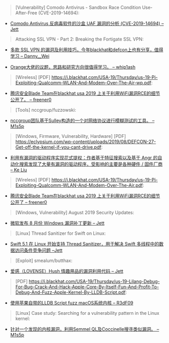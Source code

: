 > [Vulnerability] Comodo Antivirus - Sandbox Race Condition Use-After-Free (CVE-2019-14694): 


* [Comodo Antivirus 反病毒软件的沙盒 UAF 漏洞的分析 (CVE-2019-14694) – Jett](http://rce4fun.blogspot.com/2019/08/comodo-antivirus-sandbox-race-condition.html)



> Attacking SSL VPN - Part 2: Breaking the Fortigate SSL VPN: 


* [多款 SSL VPN 的漏洞及利用技巧，今年blackhat和defcon上也有分享，值得学习 – Danny__Wei](https://blog.orange.tw/2019/08/attacking-ssl-vpn-part-2-breaking-the-fortigate-ssl-vpn.html?m=1)

* [Orange大佬的议题，思路和研究方向很值得学习。 – whip1ash](https://blog.orange.tw/2019/08/attacking-ssl-vpn-part-2-breaking-the-fortigate-ssl-vpn.html?m=1)



> [Wireless] [PDF] https://i.blackhat.com/USA-19/Thursday/us-19-Pi-Exploiting-Qualcomm-WLAN-And-Modem-Over-The-Air-wp.pdf: 


* [腾讯安全Blade Team在blackhat usa 2019 上关于利用WiFi漏洞RCE的细节公开了。 – freener0](https://i.blackhat.com/USA-19/Thursday/us-19-Pi-Exploiting-Qualcomm-WLAN-And-Modem-Over-The-Air-wp.pdf)



> [Tools] nccgroup/fuzzowski: 


* [nccgroup团队基于Sulley构造的一个对网络协议进行模糊测试的工具。 – M1s5p](https://github.com/nccgroup/fuzzowski)



> [Windows, Firmware, Vulnerability, Hardware] [PDF] https://eclypsium.com/wp-content/uploads/2019/08/DEFCON-27-Get-off-the-kernel-if-you-cant-drive.pdf: 


* [利用有漏洞的驱动程序实现花式提权：作者基于特征搜索以及基于 Angr 的自动化搜索发现了大量有漏洞的驱动程序，受影响的主要是各种硬件 / 固件厂商 – Ke Liu](https://eclypsium.com/wp-content/uploads/2019/08/DEFCON-27-Get-off-the-kernel-if-you-cant-drive.pdf)



> [Wireless] [PDF] https://i.blackhat.com/USA-19/Thursday/us-19-Pi-Exploiting-Qualcomm-WLAN-And-Modem-Over-The-Air.pdf: 


* [腾讯安全Blade Team在blackhat usa 2019 上关于利用WiFi漏洞RCE的细节公开了 – freener0](https://i.blackhat.com/USA-19/Thursday/us-19-Pi-Exploiting-Qualcomm-WLAN-And-Modem-Over-The-Air.pdf)



> [Windows, Vulnerability] August 2019 Security Updates: 


* [微软发布 8 月份 Windows 漏洞补丁更新 – Jett](https://portal.msrc.microsoft.com/en-us/security-guidance/releasenotedetail/312890cc-3673-e911-a991-000d3a33a34d)



> [Linux] Thread Sanitizer for Swift on Linux: 


* [Swift 5.1 在 Linux 开始支持 Thread Sanitizer，用于解决 Swift 多线程中的数据访问条件竞争问题 –Jett](https://swift.org/blog/tsan-support-on-linux/)



> [Exploit] smealum/butthax: 


* [爱感（LOVENSE）Hush 情趣用品的漏洞利用代码 – Jett](https://github.com/smealum/butthax)



> [PDF] https://i.blackhat.com/USA-19/Thursday/us-19-Lilang-Debug-For-Bug-Crack-And-Hack-Apple-Core-By-Itself-Fun-And-Profit-To-Debug-And-Fuzz-Apple-Kernel-By-LLDB-Script.pdf: 

* [使用苹果自带的LLDB Script fuzz macOS系统内核 – R3dF09](https://i.blackhat.com/USA-19/Thursday/us-19-Lilang-Debug-For-Bug-Crack-And-Hack-Apple-Core-By-Itself-Fun-And-Profit-To-Debug-And-Fuzz-Apple-Kernel-By-LLDB-Script.pdf)



> [Linux] Case study: Searching for a vulnerability pattern in the Linux kernel: 


* [针对一个发现的内核漏洞，利用Semmel QL及Coccinelle搜寻类似漏洞。 – M1s5p](https://a13xp0p0v.github.io/2019/08/10/cfu.html)
